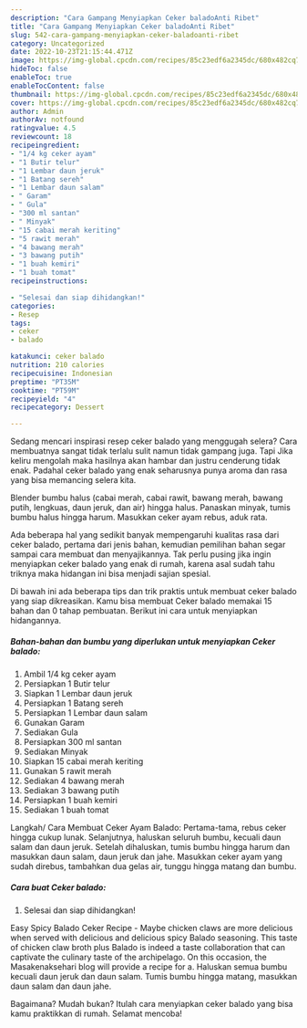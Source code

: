 ```yaml
---
description: "Cara Gampang Menyiapkan Ceker baladoAnti Ribet"
title: "Cara Gampang Menyiapkan Ceker baladoAnti Ribet"
slug: 542-cara-gampang-menyiapkan-ceker-baladoanti-ribet
category: Uncategorized
date: 2022-10-23T21:15:44.471Z
image: https://img-global.cpcdn.com/recipes/85c23edf6a2345dc/680x482cq70/ceker-balado-foto-resep-utama.jpg
hideToc: false
enableToc: true
enableTocContent: false
thumbnail: https://img-global.cpcdn.com/recipes/85c23edf6a2345dc/680x482cq70/ceker-balado-foto-resep-utama.jpg
cover: https://img-global.cpcdn.com/recipes/85c23edf6a2345dc/680x482cq70/ceker-balado-foto-resep-utama.jpg
author: Admin
authorAv: notfound
ratingvalue: 4.5
reviewcount: 18
recipeingredient:
- "1/4 kg ceker ayam"
- "1 Butir telur"
- "1 Lembar daun jeruk"
- "1 Batang sereh"
- "1 Lembar daun salam"
- " Garam"
- " Gula"
- "300 ml santan"
- " Minyak"
- "15 cabai merah keriting"
- "5 rawit merah"
- "4 bawang merah"
- "3 bawang putih"
- "1 buah kemiri"
- "1 buah tomat"
recipeinstructions:

- "Selesai dan siap dihidangkan!"
categories:
- Resep
tags:
- ceker
- balado

katakunci: ceker balado 
nutrition: 210 calories
recipecuisine: Indonesian
preptime: "PT35M"
cooktime: "PT59M"
recipeyield: "4"
recipecategory: Dessert

---
```



Sedang mencari inspirasi resep ceker balado yang menggugah selera? Cara membuatnya sangat tidak terlalu sulit namun tidak gampang juga. Tapi Jika keliru mengolah maka hasilnya akan hambar dan justru cenderung tidak enak. Padahal ceker balado yang enak seharusnya punya aroma dan rasa yang bisa memancing selera kita.


Blender bumbu halus (cabai merah, cabai rawit, bawang merah, bawang putih, lengkuas, daun jeruk, dan air) hingga halus. Panaskan minyak, tumis bumbu halus hingga harum. Masukkan ceker ayam rebus, aduk rata.

Ada beberapa hal yang sedikit banyak mempengaruhi kualitas rasa dari ceker balado, pertama dari jenis bahan, kemudian pemilihan bahan segar sampai cara membuat dan menyajikannya. Tak perlu pusing jika ingin menyiapkan ceker balado yang enak di rumah, karena asal sudah tahu triknya maka hidangan ini bisa menjadi sajian spesial.


Di bawah ini ada beberapa tips dan trik praktis untuk membuat ceker balado yang siap dikreasikan. Kamu bisa membuat Ceker balado memakai 15 bahan dan 0 tahap pembuatan. Berikut ini cara untuk menyiapkan hidangannya.

<!--inarticleads1-->

##### Bahan-bahan dan bumbu yang diperlukan untuk menyiapkan Ceker balado:

1. Ambil 1/4 kg ceker ayam
1. Persiapkan 1 Butir telur
1. Siapkan 1 Lembar daun jeruk
1. Persiapkan 1 Batang sereh
1. Persiapkan 1 Lembar daun salam
1. Gunakan  Garam
1. Sediakan  Gula
1. Persiapkan 300 ml santan
1. Sediakan  Minyak
1. Siapkan 15 cabai merah keriting
1. Gunakan 5 rawit merah
1. Sediakan 4 bawang merah
1. Sediakan 3 bawang putih
1. Persiapkan 1 buah kemiri
1. Sediakan 1 buah tomat


Langkah/ Cara Membuat Ceker Ayam Balado: Pertama-tama, rebus ceker hingga cukup lunak. Selanjutnya, haluskan seluruh bumbu, kecuali daun salam dan daun jeruk. Setelah dihaluskan, tumis bumbu hingga harum dan masukkan daun salam, daun jeruk dan jahe. Masukkan ceker ayam yang sudah direbus, tambahkan dua gelas air, tunggu hingga matang dan bumbu. 

<!--inarticleads2-->

##### Cara buat Ceker balado:


1. Selesai dan siap dihidangkan!

Easy Spicy Balado Ceker Recipe - Maybe chicken claws are more delicious when served with delicious and delicious spicy Balado seasoning. This taste of chicken claw broth plus Balado is indeed a taste collaboration that can captivate the culinary taste of the archipelago. On this occasion, the Masakenaksehari blog will provide a recipe for a. Haluskan semua bumbu kecuali daun jeruk dan daun salam. Tumis bumbu hingga matang, masukkan daun salam dan daun jahe. 

Bagaimana? Mudah bukan? Itulah cara menyiapkan ceker balado yang bisa kamu praktikkan di rumah. Selamat mencoba!
